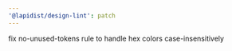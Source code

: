 ```yaml
---
'@lapidist/design-lint': patch
---
```


fix no-unused-tokens rule to handle hex colors case-insensitively
